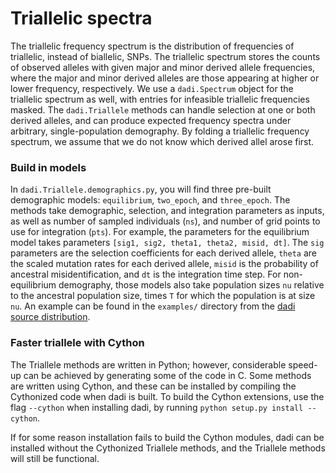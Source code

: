 # Triallelic spectra

The triallelic frequency spectrum is the distribution of frequencies of triallelic, instead of biallelic, SNPs. The triallelic spectrum stores the counts of observed alleles with given major and minor derived allele frequencies, where the major and minor derived alleles are those appearing at higher or lower frequency, respectively. We use a `dadi.Spectrum` object for the triallelic spectrum as well, with entries for infeasible triallelic frequencies masked. The `dadi.Triallele` methods can handle selection at one or both derived alleles, and can produce expected frequency spectra under arbitrary, single-population demography. By folding a triallelic frequency spectrum, we assume that we do not know which derived allel arose first.

### Build in models

In `dadi.Triallele.demographics.py`, you will find three pre-built demographic models: `equilibrium`, `two_epoch`, and `three_epoch`. The methods take demographic, selection, and integration parameters as inputs, as well as number of sampled individuals (`ns`), and number of grid points to use for integration (`pts`). For example, the parameters for the equilibrium model takes parameters `[sig1, sig2, theta1, theta2, misid, dt]`. The `sig` parameters are the selection coefficients for each derived allele, `theta` are the scaled mutation rates for each derived allele, `misid` is the probability of ancestral misidentification, and `dt` is the integration time step. For non-equilibrium demography, those models also take population sizes `nu` relative to the ancestral population size, times `T` for which the population is at size `nu`. An example can be found in the `examples/` directory from the [dadi source distribution](https://bitbucket.org/gutenkunstlab/dadi/src/master/).

### Faster triallele with Cython

The Triallele methods are written in Python; however, considerable speed-up can be achieved by generating some of the code in C. Some methods are written using Cython, and these can be installed by compiling the Cythonized code when dadi is built. To build the Cython extensions, use the flag `--cython` when installing dadi, by running `python setup.py install --cython`.

If for some reason installation fails to build the Cython modules, dadi can be installed without the Cythonized Triallele methods, and the Triallele methods will still be functional.
